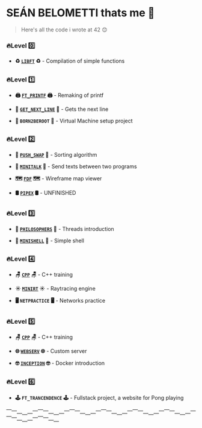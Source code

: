 # SEÁN BELOMETTI thats me 🦧

>Here's all the code i wrote at 42 😊


### 🔥Level 0️⃣

- **♻️ [`LIBFT`](https://github.com/sbelomet/libft) ♻️** - Compilation of simple functions


##

### 🔥Level 1️⃣

- **🖨 [`FT_PRINTF`](https://github.com/sbelomet/printf) 🖨** - Remaking of printf

- **📖 [`GET_NEXT_LINE`](https://github.com/sbelomet/get_next_line) 📖** - Gets the next line

- **🚜 `BORN2BEROOT` 🚜** - Virtual Machine setup project


##

### 🔥Level 2️⃣

- **🧮 [`PUSH_SWAP`](https://github.com/sbelomet/push_swap) 🧮** - Sorting algorithm

- **📣 [`MINITALK`](https://github.com/sbelomet/minitalk) 📣** - Send texts between two programs

- **🗺 [`FDF`](https://github.com/sbelomet/fdf) 🗺** - Wireframe map viewer

- **🛢 [`PIPEX`](https://github.com/sbelomet/pipex) 🛢** - UNFINISHED


##

### 🔥Level 3️⃣

- **🤔 [`PHILOSOPHERS`](https://github.com/sbelomet/philosophers) 🤔** - Threads introduction

- **💾 [`MINISHELL`](https://github.com/sbelomet/minishell) 💾** - Simple shell


##

### 🔥Level 4️⃣

- **🪑 [`CPP`](https://github.com/sbelomet/42CPP) 🪑** - C++ training

- **☀️ [`MINIRT`](https://github.com/sbelomet/miniRT) ☀️** - Raytracing engine

- **🖥️ `NETPRACTICE` 🖥️** - Networks practice


##

### 🔥Level 5️⃣

- **🪑 [`CPP`](https://github.com/sbelomet/42CPP) 🪑** - C++ training

- **🌐 [`WEBSERV`](https://github.com/sbelomet/webserv) 🌐** - Custom server

- **🤓 [`INCEPTION`](https://github.com/sbelomet/inception) 🤓** - Docker introduction


##

### 🔥Level 6️⃣

- **🕹️ `FT_TRANCENDENCE` 🕹️** - Fullstack project, a website for Pong playing
  
⎺⎻⎼⎽⎼⎻⎺⎻⎼⎽⎼⎻⎺⎻⎼⎽⎼⎻⎺⎻⎼⎽⎼⎻⎺⎻⎼⎽⎼⎻⎺⎻⎼⎽⎼⎻⎺⎻⎼⎽⎼⎻⎺⎻⎼⎽
